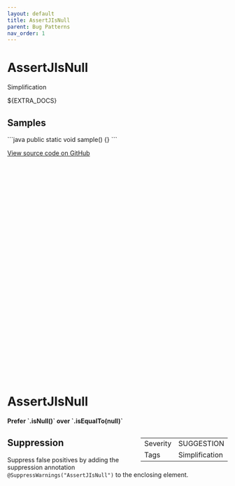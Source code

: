 ```yaml
---
layout: default
title: AssertJIsNull
parent: Bug Patterns
nav_order: 1
---
```

<!--
*** AUTO-GENERATED, DO NOT MODIFY ***
To make changes, edit the @BugPattern annotation or the explanation in docs/bugpattern.
-->

# AssertJIsNull

Simplification

${EXTRA_DOCS}

## Samples

\`\`\`java
public static void sample() {}
\`\`\`

<a href="https://github.com/PicnicSupermarket/error-prone-support/blob/master/${BUGPATTERN}" class="fs-3 btn external" target="_blank">
    View source code on GitHub
    <svg viewBox="0 0 24 24" aria-labelledby="svg-external-link-title"><use xlink:href="#svg-external-link"></use></svg>
</a>


# AssertJIsNull

__Prefer &#96;.isNull()&#96; over &#96;.isEqualTo(null)&#96;__

<div style="float:right;"><table id="metadata">
<tr><td>Severity</td><td>SUGGESTION</td></tr>
<tr><td>Tags</td><td>Simplification</td></tr>
</table></div>



## Suppression
Suppress false positives by adding the suppression annotation `@SuppressWarnings("AssertJIsNull")` to the enclosing element.
